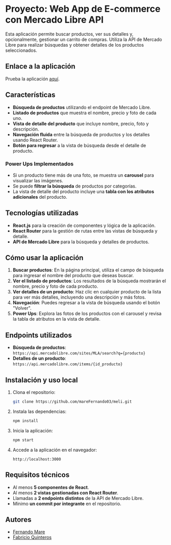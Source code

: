 # Proyecto: Web App de E-commerce con Mercado Libre API

Esta aplicación permite buscar productos, ver sus detalles y, opcionalmente, gestionar un carrito de compras. Utiliza la API de Mercado Libre para realizar búsquedas y obtener detalles de los productos seleccionados.

## Enlace a la aplicación

Prueba la aplicación [aquí](https://marefernando03.github.io/).

## Características

- **Búsqueda de productos** utilizando el endpoint de Mercado Libre.
- **Listado de productos** que muestra el nombre, precio y foto de cada uno.
- **Vista de detalle del producto** que incluye nombre, precio, foto y descripción.
- **Navegación fluida** entre la búsqueda de productos y los detalles usando React Router.
- **Botón para regresar** a la vista de búsqueda desde el detalle de producto.

### Power Ups Implementados

- Si un producto tiene más de una foto, se muestra un **carousel** para visualizar las imágenes.
- Se puede **filtrar la búsqueda** de productos por categorías.
- La vista de detalle del producto incluye una **tabla con los atributos adicionales** del producto.

## Tecnologías utilizadas

- **React.js** para la creación de componentes y lógica de la aplicación.
- **React Router** para la gestión de rutas entre las vistas de búsqueda y detalle.
- **API de Mercado Libre** para la búsqueda y detalles de productos.

## Cómo usar la aplicación

1. **Buscar productos**: En la página principal, utiliza el campo de búsqueda para ingresar el nombre del producto que deseas buscar.
2. **Ver el listado de productos**: Los resultados de la búsqueda mostrarán el nombre, precio y foto de cada producto.
3. **Ver detalles de un producto**: Haz clic en cualquier producto de la lista para ver más detalles, incluyendo una descripción y más fotos.
4. **Navegación**: Puedes regresar a la vista de búsqueda usando el botón "Volver".
5. **Power Ups**: Explora las fotos de los productos con el carousel y revisa la tabla de atributos en la vista de detalle.

## Endpoints utilizados

- **Búsqueda de productos**: `https://api.mercadolibre.com/sites/MLA/search?q={producto}`
- **Detalles de un producto**: `https://api.mercadolibre.com/items/{id_producto}`

## Instalación y uso local

1. Clona el repositorio:
    ```bash
    git clone https://github.com/mareFernando03/meli.git
    ```
2. Instala las dependencias:
    ```bash
    npm install
    ```
3. Inicia la aplicación:
    ```bash
    npm start
    ```
4. Accede a la aplicación en el navegador:
    ```arduino
    http://localhost:3000
    ```

## Requisitos técnicos

- Al menos **5 componentes de React**.
- Al menos **2 vistas gestionadas con React Router**.
- Llamadas a **2 endpoints distintos** de la API de Mercado Libre.
- Mínimo **un commit por integrante** en el repositorio.

## Autores

- [Fernando Mare](https://github.com/mareFernando03)
- [Fabricio Quinteros](https://github.com/FabriQuinteros)
